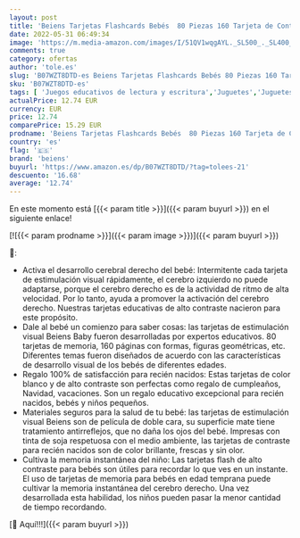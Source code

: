 ```yaml
---
layout: post
title: 'Beiens Tarjetas Flashcards Bebés  80 Piezas 160 Tarjeta de Contraste de Altura en Blanco y Negro y de Colorida Juguetes de Educación de Estimulación Visual es Adecuada para 0-36 meses Bebé 14 x 14 cm '
date: 2022-05-31 06:49:34
image: 'https://m.media-amazon.com/images/I/51QV1wqgAYL._SL500_._SL400_.jpg'
comments: true
category: ofertas
author: 'tole.es'
slug: 'B07WZT8DTD-es Beiens Tarjetas Flashcards Bebés 80 Piezas 160 Tarjeta de...'
sku: 'B07WZT8DTD-es'
tags: [ 'Juegos educativos de lectura y escritura','Juguetes','Juguetes educativos','Juguetes y juegos','bebé','bebés','beiens','🇪🇸', ]
actualPrice: 12.74 EUR
currency: EUR
price: 12.74
comparePrice: 15.29 EUR
prodname: 'Beiens Tarjetas Flashcards Bebés  80 Piezas 160 Tarjeta de Contraste de Altura en Blanco y Negro y de Colorida Juguetes de Educación de Estimulación Visual es Adecuada para 0-36 meses Bebé 14 x 14 cm '
country: 'es'
flag: '🇪🇸'
brand: 'beiens'
buyurl: 'https://www.amazon.es/dp/B07WZT8DTD/?tag=tolees-21'
descuento: '16.68'
average: '12.74'
---
```


En este momento está [{{< param title >}}]({{< param buyurl >}}) en el siguiente enlace!

[![{{< param prodname >}}]({{< param image >}})]({{< param buyurl >}})

🔎:

- Activa el desarrollo cerebral derecho del bebé: Intermitente cada tarjeta de estimulación visual rápidamente, el cerebro izquierdo no puede adaptarse, porque el cerebro derecho es de la actividad de ritmo de alta velocidad. Por lo tanto, ayuda a promover la activación del cerebro derecho. Nuestras tarjetas educativas de alto contraste nacieron para este propósito.
- Dale al bebé un comienzo para saber cosas: las tarjetas de estimulación visual Beiens Baby fueron desarrolladas por expertos educativos. 80 tarjetas de memoria, 160 páginas con formas, figuras geométricas, etc. Diferentes temas fueron diseñados de acuerdo con las características de desarrollo visual de los bebés de diferentes edades.
- Regalo 100% de satisfacción para recién nacidos: Estas tarjetas de color blanco y de alto contraste son perfectas como regalo de cumpleaños, Navidad, vacaciones. Son un regalo educativo excepcional para recién nacidos, bebés y niños pequeños.
- Materiales seguros para la salud de tu bebé: las tarjetas de estimulación visual Beiens son de película de doble cara, su superficie mate tiene tratamiento antirreflejos, que no daña los ojos del bebé. Impresas con tinta de soja respetuosa con el medio ambiente, las tarjetas de contraste para recién nacidos son de color brillante, frescas y sin olor.
- Cultiva la memoria instantánea del niño: Las tarjetas flash de alto contraste para bebés son útiles para recordar lo que ves en un instante. El uso de tarjetas de memoria para bebés en edad temprana puede cultivar la memoria instantánea del cerebro derecho. Una vez desarrollada esta habilidad, los niños pueden pasar la menor cantidad de tiempo recordando.

[🛒 Aquí!!!]({{< param buyurl >}})
